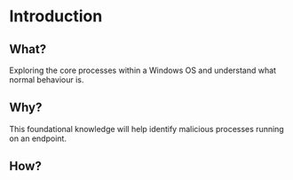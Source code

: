 # Introduction

## What?

Exploring the core processes within a Windows OS and understand what normal behaviour is. 


## Why?

This foundational knowledge will help identify malicious processes running on an endpoint.

## How?


